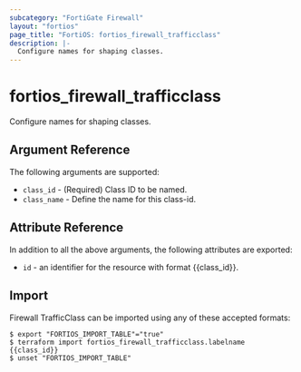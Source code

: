 ```yaml
---
subcategory: "FortiGate Firewall"
layout: "fortios"
page_title: "FortiOS: fortios_firewall_trafficclass"
description: |-
  Configure names for shaping classes.
---
```


# fortios_firewall_trafficclass
Configure names for shaping classes.

## Argument Reference

The following arguments are supported:

* `class_id` - (Required) Class ID to be named.
* `class_name` - Define the name for this class-id.


## Attribute Reference

In addition to all the above arguments, the following attributes are exported:
* `id` - an identifier for the resource with format {{class_id}}.

## Import

Firewall TrafficClass can be imported using any of these accepted formats:
```
$ export "FORTIOS_IMPORT_TABLE"="true"
$ terraform import fortios_firewall_trafficclass.labelname {{class_id}}
$ unset "FORTIOS_IMPORT_TABLE"
```
